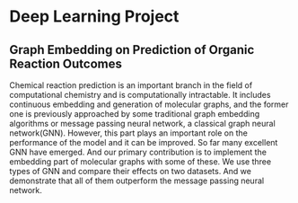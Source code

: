 # Deep Learning Project
## Graph Embedding on Prediction of Organic Reaction Outcomes
Chemical reaction prediction is an important branch in the field of computational
chemistry and is computationally intractable. It includes continuous embedding and generation of molecular graphs, and the former one 
is previously approached by some traditional graph embedding algorithms or message passing neural network, a classical graph neural network(GNN). 
However, this part plays an important role on the performance of the model and it can be improved. 
So far many excellent GNN have emerged. 
And our primary contribution is to implement the embedding part of molecular graphs with some of these. 
We use three types of GNN and compare their effects on two datasets. And we demonstrate that all of them
outperform the message passing neural network.
